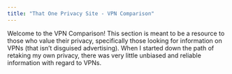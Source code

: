 ```yaml
---
title: "That One Privacy Site - VPN Comparison"
---
```


Welcome to the VPN Comparison!  This section is meant to be a resource to those who value their privacy, specifically those looking for information on VPNs (that isn’t disguised advertising).  When I started down the path of retaking my own privacy, there was very little unbiased and reliable information with regard to VPNs.

